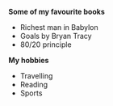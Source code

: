 **Some of my favourite books**
  - Richest man in Babylon
  - Goals by Bryan Tracy
  - 80/20 principle
  
**My hobbies**
  - Travelling
  - Reading
  - Sports
